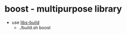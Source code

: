 # boost - multipurpose library

* use [libs-build](https://github.com/rburkholder/libs-build)
  * ./build.sh boost

